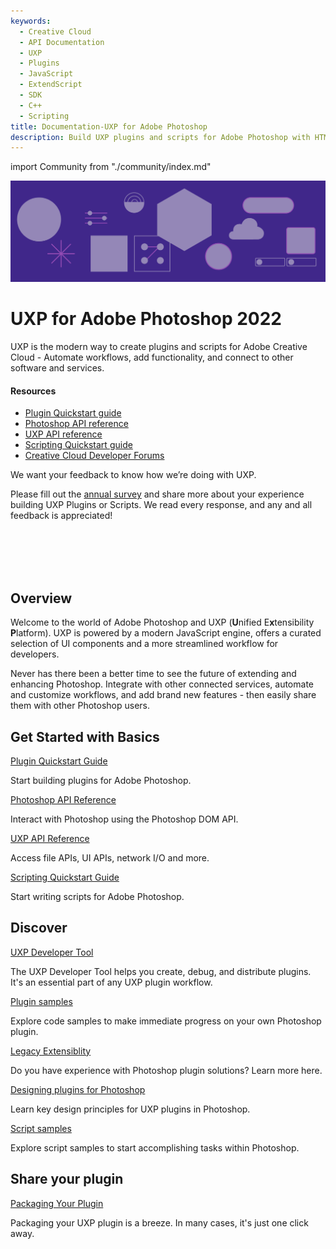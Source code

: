 ```yaml
---
keywords:
  - Creative Cloud
  - API Documentation
  - UXP
  - Plugins
  - JavaScript
  - ExtendScript
  - SDK
  - C++
  - Scripting
title: Documentation-UXP for Adobe Photoshop
description: Build UXP plugins and scripts for Adobe Photoshop with HTML, CSS, and JavaScript. Automate workflows, build new features, and more.
---
```


import Community from "./community/index.md"

<Hero slots="image, heading, text" background="rgb(64, 34, 138)"/>

![Hero image](./illustration.png)

# UXP for Adobe Photoshop 2022

UXP is the modern way to create plugins and scripts for Adobe Creative Cloud - Automate workflows, add functionality, and connect to other software and services.

<Resources slots="heading, links"/>

#### Resources

- [Plugin Quickstart guide](guides/)
- [Photoshop API reference](ps_reference/)
- [UXP API reference](uxp-api/reference-js/)
- [Scripting Quickstart guide](scripting/getting-started/)
- [Creative Cloud Developer Forums](https://forums.creativeclouddeveloper.com/)


<InlineAlert variant="neutral" slots="text1, text2" />

We want your feedback to know how we’re doing with UXP.

Please fill out the [annual survey](https://survey.adobe.com/jfe/form/SV_bOTadEb8jZIHkHk?Source=ps_docs) and share more about your experience building UXP Plugins or Scripts. We read every response, and any and all feedback is appreciated!


<br></br>
<br></br>

## Overview

Welcome to the world of Adobe Photoshop and UXP (**U**nified E**x**tensibility **P**latform). UXP is powered by a modern JavaScript engine, offers a curated selection of UI components and a more streamlined workflow for developers.

Never has there been a better time to see the future of extending and enhancing Photoshop. Integrate with other connected services, automate and customize workflows, and add brand new features - then easily share them with other Photoshop users.

<DiscoverBlock slots="heading, link, text"/>

## Get Started with Basics

[Plugin Quickstart Guide](guides/)

Start building plugins for Adobe Photoshop.

<DiscoverBlock slots="link, text"/>

[Photoshop API Reference](ps_reference/)

Interact with Photoshop using the Photoshop DOM API.

<DiscoverBlock slots="link, text"/>

[UXP API Reference](uxp-api/reference-js/)

Access file APIs, UI APIs, network I/O and more.

<DiscoverBlock slots="link, text"/>

[Scripting Quickstart Guide](scripting/getting-started/)

Start writing scripts for Adobe Photoshop.

## Discover

<DiscoverBlock slots="link, text"/>

[UXP Developer Tool](guides/devtool/)

The UXP Developer Tool helps you create, debug, and distribute plugins. It's an essential part of any UXP plugin workflow.

<DiscoverBlock slots="link, text"/>

[Plugin samples](guides/code_samples/)

Explore code samples to make immediate progress on your own Photoshop plugin.

<DiscoverBlock slots="link, text"/>

[Legacy Extensiblity](guides/legacy-extensibility/)

Do you have experience with Photoshop plugin solutions? Learn more here.

<DiscoverBlock slots="link, text"/>

[Designing plugins for Photoshop](/design/)

Learn key design principles for UXP plugins in Photoshop.

<DiscoverBlock slots="link, text"/>

[Script samples](scripting/samples/)

Explore script samples to start accomplishing tasks within Photoshop.

## Share your plugin

<DiscoverBlock slots="link, text"/>

[Packaging Your Plugin](guides/distribution/packaging-your-plugin/)

Packaging your UXP plugin is a breeze. In many cases, it's just one click away.

<Community />
